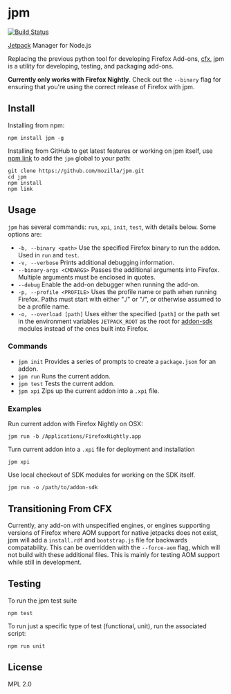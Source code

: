 jpm
===

[![Build Status](https://travis-ci.org/mozilla/jpm.png)](https://travis-ci.org/mozilla/jpm)

[Jetpack](https://wiki.mozilla.org/Jetpack) Manager for Node.js

Replacing the previous python tool for developing Firefox Add-ons, [cfx](https://developer.mozilla.org/en-US/Add-ons/SDK/Tools/cfx), jpm is a utility for developing, testing, and packaging add-ons.

**Currently only works with Firefox Nightly**. Check out the `--binary` flag for ensuring that you're using the correct release of Firefox with jpm.

## Install

Installing from npm:

```
npm install jpm -g
```

Installing from GitHub to get latest features or working on jpm itself, use [npm link](https://www.npmjs.org/doc/cli/npm-link.html) to add the `jpm` global to your path:

```
git clone https://github.com/mozilla/jpm.git
cd jpm
npm install
npm link
```

## Usage

`jpm` has several commands: `run`, `xpi`, `init`, `test`, with details below. Some options are:

* `-b, --binary <path>` Use the specified Firefox binary to run the addon. Used in `run` and `test`.
* `-v, --verbose` Prints additional debugging information.
* `--binary-args <CMDARGS>` Passes the additional arguments into Firefox. Multiple arguments must be enclosed in quotes.
* `--debug` Enable the add-on debugger when running the add-on.
* `-p, --profile <PROFILE>` Uses the profile name or path when running Firefox. Paths must start with either "./" or "/", or otherwise assumed to be a profile name.
* `-o, --overload [path]` Uses either the specified `[path]` or the path set in the environment variables `JETPACK_ROOT` as the root for [addon-sdk](https://github.com/mozilla/addon-sdk) modules instead of the ones built into Firefox.

### Commands

* `jpm init` Provides a series of prompts to create a `package.json` for an addon.
* `jpm run` Runs the current addon.
* `jpm test` Tests the current addon.
* `jpm xpi` Zips up the current addon into a `.xpi` file.

### Examples

Run current addon with Firefox Nightly on OSX:

```
jpm run -b /Applications/FirefoxNightly.app
```

Turn current addon into a `.xpi` file for deployment and installation

```
jpm xpi
```

Use local checkout of SDK modules for working on the SDK itself.

```
jpm run -o /path/to/addon-sdk
```

## Transitioning From CFX

Currently, any add-on with unspecified engines, or engines supporting versions of Firefox where AOM support for native jetpacks does not exist, jpm will add a `install.rdf` and `bootstrap.js` file for backwards compatability. This can be overridden with the `--force-aom` flag, which will not build with these additional files. This is mainly for testing AOM support while still in development.


## Testing

To run the jpm test suite

```
npm test
```

To run just a specific type of test (functional, unit), run the associated script:

```
npm run unit
```

## License

MPL 2.0
